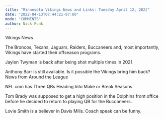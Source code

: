 ```yaml
---
title: "Minnesota Vikings News and Links: Tuesday April 12, 2022"
date: "2022-04-13T07:44:21-07:00"
mode: "COMMENTS"
author: Nick Funk
---
```


Vikings News

The Broncos, Texans, Jaguars, Raiders, Buccaneers and, most importantly, Vikings have started their offseason programs.

Jaylen Twyman is back after being shot multiple times in 2021.

Anthony Barr is still available. Is it possible the Vikings bring him back?
News from Around the League

NFL.com has Three QBs Heading Into Make or Break Seasons.

Tom Brady was supposed to get a high position in the Dolphins front office before he decided to return to playing QB for the Buccaneers.

Lovie Smith is a believer in Davis Mills. Coach speak can be funny.
